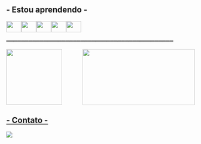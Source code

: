   
  
 ## - Estou aprendendo -
 
 <img height="30" width="40" src="https://cdn.jsdelivr.net/gh/devicons/devicon/icons/csharp/csharp-original.svg" /><img height="30" width="40" src="https://cdn.jsdelivr.net/gh/devicons/devicon/icons/javascript/javascript-original.svg" /><img height="30" width="40" src="https://cdn.jsdelivr.net/gh/devicons/devicon/icons/html5/html5-original.svg" /><img height="30" width="40"  src="https://cdn.jsdelivr.net/gh/devicons/devicon/icons/java/java-original.svg" /><img height="30" width="40" src="https://cdn.jsdelivr.net/gh/devicons/devicon/icons/mysql/mysql-plain-wordmark.svg" />
 
 <p>═════════════════════════════════════════════</p>
  <img align="right" height="150" width="300" src="https://media.tenor.com/YKyjgKg1JiIAAAAd/gojou-gojo.gif" />
  </details>
 <div>
  <a href="https://github.com/ooduk">
  <img height="149" src="https://github-readme-stats.vercel.app/api/top-langs/?username=ooduk&layout=compact&langs_count=7&theme=great-gatsby"/>
</div>

## - Contato - 

<a href="https://www.instagram.com/c.ponczekj/" target="_blank"><img src="https://img.shields.io/badge/-Instagram-%23E4405F?style=for-the-badge&logo=instagram&logoColor=white" target="_blank"></a>

